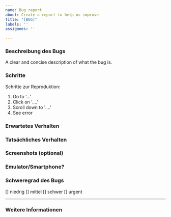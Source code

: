 ```yaml
---
name: Bug report
about: Create a report to help us improve
title: "[BUG]"
labels: ''
assignees: ''

---
```


### Beschreibung des Bugs
A clear and concise description of what the bug is.

### Schritte
Schritte zur Reproduktion:
1. Go to '...'
2. Click on '....'
3. Scroll down to '....'
4. See error

### Erwartetes Verhalten  

### Tatsächliches Verhalten 

### Screenshots (optional)  

### Emulator/Smartphone?  

### Schweregrad des Bugs  
[] niedrig
[] mittel
[] schwer
[] urgent

* * *
### Weitere Informationen
